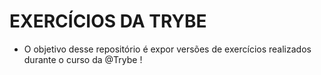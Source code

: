 # EXERCÍCIOS DA TRYBE

- O objetivo desse repositório é expor versões de exercícios realizados durante o curso da @Trybe !
